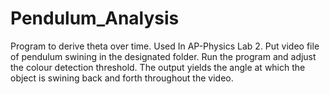 # Pendulum_Analysis
Program to derive theta over time. Used In AP-Physics Lab 2.
Put video file of pendulum swining in the designated folder. Run the program and adjust the colour detection threshold.
The output yields the angle at which the object is swining back and forth throughout the video. 
